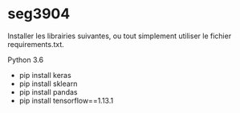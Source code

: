 # seg3904

Installer les librairies suivantes, ou tout simplement utiliser le fichier requirements.txt.

Python 3.6

- pip install keras
- pip install sklearn
- pip install pandas
- pip install tensorflow==1.13.1
